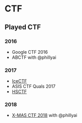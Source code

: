 # CTF

## Played CTF

### 2016

- Google CTF 2016
- ABCTF with @phillyai
 
### 2017

- [IceCTF](https://icec.tf/)
- ASIS CTF Quals 2017
- [HSCTF](hsctf.com)

### 2018

- [X-MAS CTF 2018](xmas-ctf.cf) with @phillyai